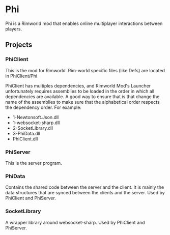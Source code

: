 # Phi
Phi is a Rimworld mod that enables online multiplayer interactions between players.

## Projects
### PhiClient
This is the mod for Rimworld. Rim-world specific files (like Defs) are located in PhiClient/Phi

PhiClient has multiples dependencies, and Rimworld Mod's Launcher unfortunately requires assemblies to be loaded in the order in which all dependencies are available.
A good way to ensure that is that change the name of the assemblies to make sure that the alphabetical order respects the dependency order. For example:

* 1-Newtonsoft.Json.dll
* 1-websocket-sharp.dll
* 2-SocketLibrary.dll
* 3-PhiData.dll
* PhiClient.dll

### PhiServer
This is the server program.

### PhiData
Contains the shared code between the server and the client. It is mainly the data structures that are synced between the clients and the server.
Used by PhiClient and PhiServer.

### SocketLibrary
A wrapper library around websocket-sharp.
Used by PhiClient and PhiServer.

